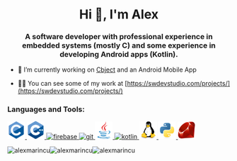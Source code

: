 <h1 align="center">Hi 👋, I'm Alex</h1>
<h3 align="center">A software developer with professional experience in embedded systems (mostly C) and some experience in developing Android apps (Kotlin).</h3>

- 🔭 I’m currently working on [Cbject](https://github.com/alexmarincu/Cbject) and an Android Mobile App

- 👨‍💻 You can see some of my work at [https://swdevstudio.com/projects/](https://swdevstudio.com/projects/)

<h3 align="left">Languages and Tools:</h3>
<p align="left">
    <a href="https://www.cprogramming.com/" target="_blank" rel="noreferrer">
        <img src="https://raw.githubusercontent.com/devicons/devicon/master/icons/c/c-original.svg" alt="c" width="40" height="40"/>
    </a>
    <a href="https://www.w3schools.com/cpp/" target="_blank" rel="noreferrer">
        <img src="https://raw.githubusercontent.com/devicons/devicon/master/icons/cplusplus/cplusplus-original.svg" alt="cplusplus" width="40" height="40"/>
    </a>
    <a href="https://firebase.google.com/" target="_blank" rel="noreferrer">
        <img src="https://www.vectorlogo.zone/logos/firebase/firebase-icon.svg" alt="firebase" width="40" height="40"/>
    </a>
    <a href="https://git-scm.com/" target="_blank" rel="noreferrer">
        <img src="https://www.vectorlogo.zone/logos/git-scm/git-scm-icon.svg" alt="git" width="40" height="40"/>
    </a>
    <a href="https://www.java.com" target="_blank" rel="noreferrer">
        <img src="https://raw.githubusercontent.com/devicons/devicon/master/icons/java/java-original.svg" alt="java" width="40" height="40"/>
    </a>
    <a href="https://kotlinlang.org" target="_blank" rel="noreferrer">
        <img src="https://www.vectorlogo.zone/logos/kotlinlang/kotlinlang-icon.svg" alt="kotlin" width="40" height="40"/>
    </a>
    <a href="https://www.linux.org/" target="_blank" rel="noreferrer">
        <img src="https://raw.githubusercontent.com/devicons/devicon/master/icons/linux/linux-original.svg" alt="linux" width="40" height="40"/>
    </a>
    <a href="https://www.python.org" target="_blank" rel="noreferrer">
        <img src="https://raw.githubusercontent.com/devicons/devicon/master/icons/python/python-original.svg" alt="python" width="40" height="40"/>
    </a>
    <a href="https://www.ruby-lang.org/en/" target="_blank" rel="noreferrer">
        <img src="https://raw.githubusercontent.com/devicons/devicon/master/icons/ruby/ruby-original.svg" alt="ruby" width="40" height="40"/>
    </a>
</p>
<p align="left">
    <a href="https://ko-fi.com/alexmarincu">
        <img align="left" src="https://github-readme-stats.vercel.app/api?username=alexmarincu&show_icons=true&locale=en" alt="alexmarincu"/>
    </a>
</p>
<p align="left">
    <a href="https://ko-fi.com/alexmarincu">
        <img align="left" src="https://github-readme-streak-stats.herokuapp.com/?user=alexmarincu&" alt="alexmarincu"/>
    </a>
</p>
<p align="left">
    <a href="https://ko-fi.com/alexmarincu">
        <img align="left" src="https://cdn.ko-fi.com/cdn/kofi3.png?v=3" height="50" width="210" alt="alexmarincu"/>
    </a>
</p>
